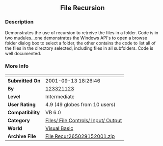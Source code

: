 ﻿<div align="center">

## File Recursion


</div>

### Description

Demonstrates the use of recursion to retreive the files in a folder. Code is in two mudules...one demonstrates the Windows API's to open a browse folder dialog box to select a folder, the other contains the code to list all of the files in the directory selected, including files in all subfolders. Code is well documented.
 
### More Info
 


<span>             |<span>
---                |---
**Submitted On**   |2001-09-13 18:26:46
**By**             |[123321123](https://github.com/Planet-Source-Code/PSCIndex/blob/master/ByAuthor/123321123.md)
**Level**          |Intermediate
**User Rating**    |4.9 (49 globes from 10 users)
**Compatibility**  |VB 6\.0
**Category**       |[Files/ File Controls/ Input/ Output](https://github.com/Planet-Source-Code/PSCIndex/blob/master/ByCategory/files-file-controls-input-output__1-3.md)
**World**          |[Visual Basic](https://github.com/Planet-Source-Code/PSCIndex/blob/master/ByWorld/visual-basic.md)
**Archive File**   |[File Recur265029152001\.zip](https://github.com/Planet-Source-Code/123321123-file-recursion__1-27279/archive/master.zip)








